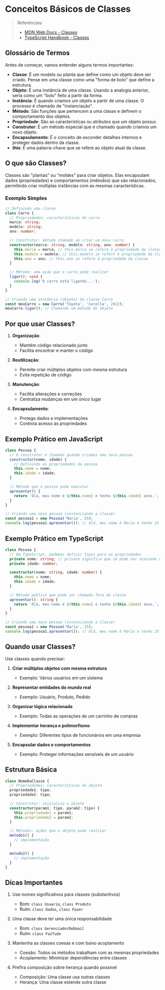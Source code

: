 # Conceitos Básicos de Classes

> Referências:
>
> - [MDN Web Docs - Classes](https://developer.mozilla.org/en-US/docs/Web/JavaScript/Reference/Classes)
> - [TypeScript Handbook - Classes](https://www.typescriptlang.org/docs/handbook/2/classes.html)

## Glossário de Termos

Antes de começar, vamos entender alguns termos importantes:

- **Classe**: É um modelo ou planta que define como um objeto deve ser criado. Pense em uma classe como uma "forma de bolo" que define a estrutura.
- **Objeto**: É uma instância de uma classe. Usando a analogia anterior, seria como um "bolo" feito a partir da forma.
- **Instância**: É quando criamos um objeto a partir de uma classe. O processo é chamado de "instanciação".
- **Método**: São funções que pertencem a uma classe e definem o comportamento dos objetos.
- **Propriedade**: São as características ou atributos que um objeto possui.
- **Construtor**: É um método especial que é chamado quando criamos um novo objeto.
- **Encapsulamento**: É o conceito de esconder detalhes internos e proteger dados dentro da classe.
- **this**: É uma palavra-chave que se refere ao objeto atual da classe.

## O que são Classes?

Classes são "plantas" ou "moldes" para criar objetos. Elas encapsulam dados (propriedades) e comportamentos (métodos) que são relacionados, permitindo criar múltiplas instâncias com as mesmas características.

### Exemplo Simples

```typescript
// Definindo uma classe
class Carro {
  // Propriedades: características do carro
  marca: string;
  modelo: string;
  ano: number;

  // Construtor: método chamado ao criar um novo carro
  constructor(marca: string, modelo: string, ano: number) {
    this.marca = marca; // this.marca se refere à propriedade da classe
    this.modelo = modelo; // this.modelo se refere à propriedade da classe
    this.ano = ano; // this.ano se refere à propriedade da classe
  }

  // Método: uma ação que o carro pode realizar
  ligar(): void {
    console.log('O carro está ligando...');
  }
}

// Criando uma instância (objeto) da classe Carro
const meuCarro = new Carro('Toyota', 'Corolla', 2022);
meuCarro.ligar(); // Chamando um método do objeto
```

## Por que usar Classes?

1. **Organização**:

   - Mantém código relacionado junto
   - Facilita encontrar e manter o código

2. **Reutilização**:

   - Permite criar múltiplos objetos com mesma estrutura
   - Evita repetição de código

3. **Manutenção**:

   - Facilita alterações e correções
   - Centraliza mudanças em um único lugar

4. **Encapsulamento**:
   - Protege dados e implementações
   - Controla acesso às propriedades

## Exemplo Prático em JavaScript

```javascript
class Pessoa {
  // O construtor é chamado quando criamos uma nova pessoa
  constructor(nome, idade) {
    // Definindo as propriedades da pessoa
    this.nome = nome;
    this.idade = idade;
  }

  // Método que a pessoa pode executar
  apresentar() {
    return `Olá, meu nome é ${this.nome} e tenho ${this.idade} anos.`;
  }
}

// Criando uma nova pessoa (instanciando a classe)
const pessoa1 = new Pessoa('Maria', 25);
console.log(pessoa1.apresentar()); // Olá, meu nome é Maria e tenho 25 anos.
```

## Exemplo Prático em TypeScript

```typescript
class Pessoa {
  // Em TypeScript, podemos definir tipos para as propriedades
  private nome: string; // private significa que só pode ser acessado dentro da classe
  private idade: number;

  constructor(nome: string, idade: number) {
    this.nome = nome;
    this.idade = idade;
  }

  // Método público que pode ser chamado fora da classe
  apresentar(): string {
    return `Olá, meu nome é ${this.nome} e tenho ${this.idade} anos.`;
  }
}

// Criando uma nova pessoa (instanciando a classe)
const pessoa1 = new Pessoa('Maria', 25);
console.log(pessoa1.apresentar()); // Olá, meu nome é Maria e tenho 25 anos.
```

## Quando usar Classes?

Use classes quando precisar:

1. **Criar múltiplos objetos com mesma estrutura**

   - Exemplo: Vários usuários em um sistema

2. **Representar entidades do mundo real**

   - Exemplo: Usuário, Produto, Pedido

3. **Organizar lógica relacionada**

   - Exemplo: Todas as operações de um carrinho de compras

4. **Implementar herança e polimorfismo**

   - Exemplo: Diferentes tipos de funcionários em uma empresa

5. **Encapsular dados e comportamentos**
   - Exemplo: Proteger informações sensíveis de um usuário

## Estrutura Básica

```typescript
class NomeDaClasse {
  // Propriedades: características do objeto
  propriedade1: tipo;
  propriedade2: tipo;

  // Construtor: inicializa o objeto
  constructor(param1: tipo, param2: tipo) {
    this.propriedade1 = param1;
    this.propriedade2 = param2;
  }

  // Métodos: ações que o objeto pode realizar
  metodo1() {
    // implementação
  }

  metodo2() {
    // implementação
  }
}
```

## Dicas Importantes

1. Use nomes significativos para classes (substantivos)

   - Bom: `class Usuario`, `class Produto`
   - Ruim: `class Dados`, `class Fazer`

2. Uma classe deve ter uma única responsabilidade

   - Bom: `class GerenciadorDeEmail`
   - Ruim: `class FazTudo`

3. Mantenha as classes coesas e com baixo acoplamento

   - Coesão: Todos os métodos trabalham com as mesmas propriedades
   - Acoplamento: Minimizar dependências entre classes

4. Prefira composição sobre herança quando possível
   - Composição: Uma classe usa outras classes
   - Herança: Uma classe estende outra classe
